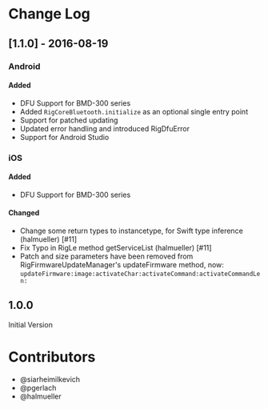 # Change Log

## [1.1.0] - 2016-08-19

### Android

#### Added
- DFU Support for BMD-300 series
- Added `RigCoreBluetooth.initialize` as an optional single entry point
- Support for patched updating
- Updated error handling and introduced RigDfuError
- Support for Android Studio

### iOS

#### Added
- DFU Support for BMD-300 series

#### Changed
- Change some return types to instancetype, for Swift type inference (halmueller) [#11]
- Fix Typo in RigLe method getServiceList (halmueller) [#11]
- Patch and size parameters have been removed from RigFirmwareUpdateManager's updateFirmware method, now: `updateFirmware:image:activateChar:activateCommand:activateCommandLen:`

## 1.0.0

Initial Version

# Contributors

- @siarheimilkevich
- @pgerlach
- @halmueller

